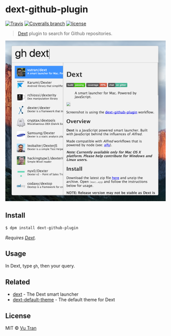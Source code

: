 # dext-github-plugin

[![Travis](https://img.shields.io/travis/vutran/dext-github-plugin/develop.svg?maxAge=2592000&style=flat-square)](https://travis-ci.org/vutran/dext-github-plugin) [![Coveralls branch](https://img.shields.io/coveralls/vutran/dext-github-plugin/develop.svg?maxAge=2592000&style=flat-square)](https://coveralls.io/github/vutran/dext-github-plugin) [![license](https://img.shields.io/github/license/vutran/dext-github-plugin.svg?maxAge=2592000&style=flat-square)](LICENSE)

> [Dext](https://github.com/vutran/dext) plugin to search for Github repositories.

![](screenshot.png?raw=true)

## Install

```bash
$ dpm install dext-github-plugin
```

*Requires [Dext](https://github.com/vutran/dext).*

## Usage

In Dext, type `gh`, then your query.

## Related

- [dext](https://github.com/vutran/dext) - The Dext smart launcher
- [dext-default-theme](https://github.com/vutran/dext-default-theme) - The default theme for Dext

## License

MIT © [Vu Tran](https://github.com/vutran/)
